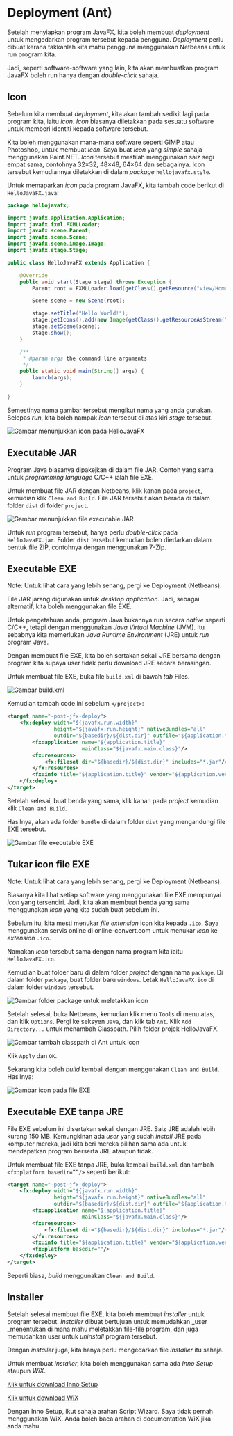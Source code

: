 # Deployment (Ant)

Setelah menyiapkan program JavaFX, kita boleh membuat _deployment_ untuk
mengedarkan program tersebut kepada pengguna. _Deployment_ perlu dibuat
kerana takkanlah kita mahu pengguna menggunakan Netbeans untuk run
program kita.

Jadi, seperti software-software yang lain, kita akan membuatkan program
JavaFX boleh run hanya dengan _double-click_ sahaja.

## Icon

Sebelum kita membuat _deployment_, kita akan tambah sedikit lagi pada
program kita, iaitu _icon_. _Icon_ biasanya diletakkan pada sesuatu
software untuk memberi identiti kepada software tersebut.

Kita boleh menggunakan mana-mana software seperti GIMP atau Photoshop,
untuk membuat _icon_. Saya buat _icon_ yang _simple_ sahaja menggunakan
Paint.NET. _Icon_ tersebut mestilah menggunakan saiz segi empat sama,
contohnya 32×32, 48×48, 64×64 dan sebagainya. Icon tersebut kemudiannya
diletakkan di dalam _package_ `hellojavafx.style`.

Untuk memaparkan _icon_ pada program JavaFX, kita tambah code berikut di
`HelloJavaFX.java`:

```java
package hellojavafx;

import javafx.application.Application;
import javafx.fxml.FXMLLoader;
import javafx.scene.Parent;
import javafx.scene.Scene;
import javafx.scene.image.Image;
import javafx.stage.Stage;

public class HelloJavaFX extends Application {

    @Override
    public void start(Stage stage) throws Exception {
        Parent root = FXMLLoader.load(getClass().getResource("view/Home.fxml"));

        Scene scene = new Scene(root);

        stage.setTitle("Hello World!");
        stage.getIcons().add(new Image(getClass().getResourceAsStream("style/icon.png")));
        stage.setScene(scene);
        stage.show();
    }

    /**
     * @param args the command line arguments
     */
    public static void main(String[] args) {
        launch(args);
    }

}
```

Semestinya nama gambar tersebut mengikut nama yang anda gunakan. Selepas
_run_, kita boleh nampak _icon_ tersebut di atas kiri _stage_ tersebut.

![Gambar menunjukkan icon pada HelloJavaFX](img/tambah_icon.png)

## Executable JAR

Program Java biasanya dipakejkan di dalam file JAR. Contoh yang sama
untuk _programming language_ C/C++ ialah file EXE.

Untuk membuat file JAR dengan Netbeans, klik kanan pada `project`,
kemudian klik `Clean and Build`. File JAR tersebut akan berada di dalam
folder `dist` di folder `project`.

![Gambar menunjukkan file executable JAR](img/executable_jar.png)

Untuk _run_ program tersebut, hanya perlu _double-click_ pada
`HelloJavaFX.jar`. Folder `dist` tersebut kemudian boleh diedarkan dalam
bentuk file ZIP, contohnya dengan menggunakan 7-Zip.

## Executable EXE

Note: Untuk lihat cara yang lebih senang, pergi ke Deployment
(Netbeans).

File JAR jarang digunakan untuk _desktop application_. Jadi, sebagai
alternatif, kita boleh menggunakan file EXE.

Untuk pengetahuan anda, program Java bukannya run secara _native_
seperti C/C++, tetapi dengan menggunakan _Java Virtual Machine_ (JVM).
Itu sebabnya kita memerlukan _Java Runtime Environment_ (JRE) untuk
_run_ program Java.

Dengan membuat file EXE, kita boleh sertakan sekali JRE bersama dengan
program kita supaya user tidak perlu download JRE secara berasingan.

Untuk membuat file EXE, buka file `build.xml` di bawah _tab_ Files.

![Gambar build.xml](img/build_xml.png)

Kemudian tambah code ini sebelum `</project>`:

```xml
<target name="-post-jfx-deploy">
    <fx:deploy width="${javafx.run.width}"
               height="${javafx.run.height}" nativeBundles="all"
               outdir="${basedir}/${dist.dir}" outfile="${application.title}">
        <fx:application name="${application.title}"
                        mainClass="${javafx.main.class}"/>
        <fx:resources>
            <fx:fileset dir="${basedir}/${dist.dir}" includes="*.jar"/>
        </fx:resources>
        <fx:info title="${application.title}" vendor="${application.vendor}"/>
    </fx:deploy>
</target>
```

Setelah selesai, buat benda yang sama, klik kanan pada _project_
kemudian klik `Clean and Build`.

Hasilnya, akan ada folder `bundle` di dalam folder `dist` yang
mengandungi file EXE tersebut.

![Gambar file executable EXE](img/executable_exe.png)

## Tukar icon file EXE

Note: Untuk lihat cara yang lebih senang, pergi ke Deployment
(Netbeans).

Biasanya kita lihat setiap software yang menggunakan file EXE mempunyai
_icon_ yang tersendiri. Jadi, kita akan membuat benda yang sama
menggunakan _icon_ yang kita sudah buat sebelum ini.

Sebelum itu, kita mesti menukar _file extension_ icon kita kepada
`.ico`. Saya menggunakan servis online di online-convert.com untuk
menukar _icon_ ke _extension_ `.ico`.

Namakan _icon_ tersebut sama dengan nama program kita iaitu
`HelloJavaFX.ico`.

Kemudian buat folder baru di dalam folder _project_ dengan nama
`package`. Di dalam folder `package`, buat folder baru `windows`. Letak
`HelloJavaFX.ico` di dalam folder `windows` tersebut.

![Gambar folder package untuk meletakkan icon](img/folder_package.png)

Setelah selesai, buka Netbeans, kemudian klik menu `Tools` di menu atas,
dan klik `Options`. Pergi ke seksyen `Java`, dan klik tab `Ant`. Klik
`Add Directory...` untuk menambah Classpath. Pilih folder projek
HelloJavaFX.

![Gambar tambah classpath di Ant untuk icon](img/classpath_ant_build.png)

Klik `Apply` dan `OK`.

Sekarang kita boleh _build_ kembali dengan menggunakan `Clean and
Build`. Hasilnya:

![Gambar icon pada file EXE](img/icon_pada_file_exe.png)

## Executable EXE tanpa JRE

File EXE sebelum ini disertakan sekali dengan JRE. Saiz JRE adalah lebih
kurang 150 MB. Kemungkinan ada _user_ yang sudah _install_ JRE pada
komputer mereka, jadi kita beri mereka pilihan sama ada untuk
mendapatkan program berserta JRE ataupun tidak.

Untuk membuat file EXE tanpa JRE, buka kembali `build.xml` dan tambah
`<fx:platform basedir=””/>` seperti berikut:

```xml
<target name="-post-jfx-deploy">
    <fx:deploy width="${javafx.run.width}"
               height="${javafx.run.height}" nativeBundles="all"
               outdir="${basedir}/${dist.dir}" outfile="${application.title}">
        <fx:application name="${application.title}"
                        mainClass="${javafx.main.class}"/>
        <fx:resources>
            <fx:fileset dir="${basedir}/${dist.dir}" includes="*.jar"/>
        </fx:resources>
        <fx:info title="${application.title}" vendor="${application.vendor}"/>
        <fx:platform basedir=""/>
    </fx:deploy>
</target>
```

Seperti biasa, _build_ menggunakan `Clean and Build`.

## Installer

Setelah selesai membuat file EXE, kita boleh membuat _installer_ untuk
program tersebut. _Installer_ dibuat bertujuan untuk memudahkan
_user _menentukan di mana mahu meletakkan file-file program, dan juga
memudahkan user untuk _uninstall_ program tersebut.

Dengan _installer_ juga, kita hanya perlu mengedarkan file _installer_
itu sahaja.

Untuk membuat _installer_, kita boleh menggunakan sama ada _Inno Setup_
ataupun _WiX_.

[Klik untuk download Inno Setup](http://www.jrsoftware.org/isinfo.php)

[Klik untuk download WiX](http://wixtoolset.org)

Dengan Inno Setup, ikut sahaja arahan Script Wizard. Saya tidak pernah
menggunakan WiX. Anda boleh baca arahan di documentation WiX jika anda
mahu.
